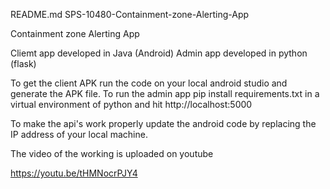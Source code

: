 

README.md SPS-10480-Containment-zone-Alerting-App

Containment zone Alerting App

Cliemt app developed in Java (Android) Admin app developed in python (flask)

To get the client APK run the code on your local android studio and generate the APK file. To run the admin app pip install requirements.txt in a virtual environment of python and hit http://localhost:5000

To make the api's work properly update the android code by replacing the IP address of your local machine.

The video of the working is uploaded on youtube

https://youtu.be/tHMNocrPJY4
